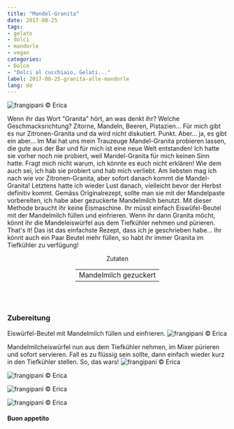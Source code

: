 ```yaml
---
title: "Mandel-Granita"
date: 2017-08-25
tags:
- gelato
- dolci
- mandorle
- vegan
categories:
- Dolce
- "Dolci al cucchiaio, Gelati..."
label: 2017-08-25-granita-alle-mandorle
lang: de 
---
```

![](../2017-08-25-granita-alle-mandorle/header.jpg "frangipani © Erica")

Wenn ihr das Wort "Granita" hört, an was denkt ihr? Welche Geschmacksrichtung? Zitorne, Mandeln, Beeren, Pistazien... Für mich gibt es nur Zitronen-Granita und da wird nicht diskutiert. Punkt. Aber... ja, es gibt ein aber... Im Mai hat uns mein Trauzeuge Mandel-Granita probieren lassen, die gute aus der Bar und für mich ist eine neue Welt entstanden! Ich hatte sie vorher noch nie probiert, weil Mandel-Granita für mich keinen Sinn hatte. Fragt mich nicht warum, ich könnte es euch nicht erklären! Wie dem auch sei, ich hab sie probiert und hab mich verliebt. Am liebsten mag ich nach wie vor Zitronen-Granita, aber sofort danach kommt die Mandel-Granita! Letztens hatte ich wieder Lust danach, vielleicht bevor der Herbst definitiv kommt. Gemäss Originalrezept, sollte man sie mit der Mandelpaste vorbereiten, ich habe aber gezuckerte Mandelmilch benutzt. Mit dieser Methode braucht ihr keine Eismaschine. Ihr müsst einfach Eiswüfel-Beutel mit der Mandelmilch füllen und einfrieren. Wenn ihr dann Granita möcht, könnt ihr die Mandeleiswürfel aus dem Tiefkühler nehmen und pürieren. That's it! Das ist das einfachste Rezept, dass ich je geschrieben habe... Ihr könnt auch ein Paar Beutel mehr füllen, so habt ihr immer Granita im Tiefkühler zu verfügung!

<div id="wrapper" style="text-align: center">
  <div id="yourdiv" style="display: inline-block;">
    <div class="ingredients">
      <div class="ingredients-title">Zutaten</div>
      <table>
        <tbody>
          </tr>
          <tr>
            <td>Mandelmilch gezuckert</td>
          </tr>
        </tbody>
      </table>
      <br></br>
    </div>
  </div>
</div>


<h3>
  <font color="grey">
    <i class="fa fa-cogs"></i>
  </font> Zubereitung
</h3>

Eiswürfel-Beutel mit Mandelmilch füllen und einfrieren.
![](../2017-08-25-granita-alle-mandorle/ghiaccio.jpg "frangipani © Erica")

Mandelmilcheiswürfel nun aus dem Tiefkühler nehmen, im Mixer pürieren und sofort servieren. Fall es zu flüssig sein sollte, dann einfach wieder kurz in den Tiefkühler stellen. So, das wars!
![](../2017-08-25-granita-alle-mandorle/risultato1.jpg "frangipani © Erica")

![](../2017-08-25-granita-alle-mandorle/risultato2.jpg "frangipani © Erica")

![](../2017-08-25-granita-alle-mandorle/risultato3.jpg "frangipani © Erica")

![](../2017-08-25-granita-alle-mandorle/risultato4.jpg "frangipani © Erica")

<h4>Buon appetito
  <font color="red">
    <i class="fa fa-smile-o"></i>
  </font>
</h4>